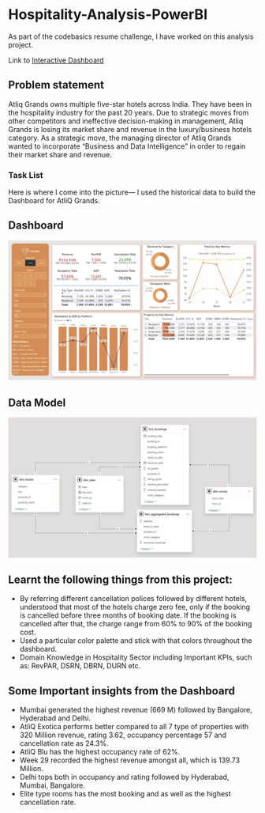 # Hospitality-Analysis-PowerBI

As part of the codebasics resume challenge, I have worked on this analysis project.

Link to [Interactive Dashboard](https://app.powerbi.com/view?r=eyJrIjoiMDA3ZGEzYjctNTU4My00NDcyLTllODQtODY3ZTgzMDIzMmUzIiwidCI6ImM2ZTU0OWIzLTVmNDUtNDAzMi1hYWU5LWQ0MjQ0ZGM1YjJjNCJ9)


## Problem statement

Atliq Grands owns multiple five-star hotels across India. They have been in the hospitality industry for the past 20 years. Due to strategic moves from other competitors and ineffective decision-making in management, Atliq Grands is losing its market share and revenue in the luxury/business hotels category. As a strategic move, the managing director of Atliq Grands wanted to incorporate “Business and Data Intelligence” in order to regain their market share and revenue. 

### Task List

Here is where I come into the picture— I used the historical data to build the Dashboard for AtliQ Grands.

## Dashboard

<p align="center">
    <img src='https://github.com/SatyapriyaDasgupta/Hospitality-Analysis-PowerBI/blob/a99c27f3fea151175441d103edde78d6550a4904/Resources/Hospitality%20Dashboard.png' width="600">
</p>

## Data Model

<p align="center">
    <img src='https://github.com/SatyapriyaDasgupta/Hospitality-Analysis-PowerBI/blob/a99c27f3fea151175441d103edde78d6550a4904/Resources/Hospitality%20Dashboard%20Data%20Model.png' width="600">
</p>

## Learnt the following things from this project:
- By referring different cancellation polices followed by different hotels, understood that most of the hotels charge zero fee, only if the booking is cancelled before three months of booking date. If the booking is cancelled after that, the charge range from 60% to 90% of the booking cost.
- Used a particular color palette and stick with that colors throughout the dashboard.
- Domain Knowledge in Hospitality Sector including Important KPIs, such as: RevPAR, DSRN, DBRN, DURN etc.

## Some Important insights from the Dashboard

- Mumbai generated the highest revenue (669 M) followed by Bangalore, Hyderabad and Delhi.
- AtliQ Exotica performs better compared to all 7 type of properties with 320 Million revenue, rating 3.62, occupancy percentage 57 and cancellation rate as 24.3%.
- AtliQ Blu has the highest occupancy rate of 62%.
- Week 29 recorded the highest revenue amongst all, which is 139.73 Million.
- Delhi tops both in occupancy and rating followed by Hyderabad, Mumbai, Bangalore.
- Elite type rooms has the most booking and as well as the highest cancellation rate.
